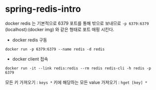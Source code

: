 # spring-redis-intro

docker redis 는 기본적으로 6379 포트를 통해 밖으로 보내므로 `-p 6379:6379` (localhost):(docker img) 와 같은 형태로 포트 매핑 시킨다.
 
- docker redis 구동

 `docker run -p 6379:6379 --name redis -d redis`
 
- docker client 접속

`docker run -it --link redis:redis --rm redis redis-cli -h redis -p 6379`
 

모든 키 가져오기 : `keys *`
키에 해당하는 모든 value 가져오기 : `hget [key] *`


 